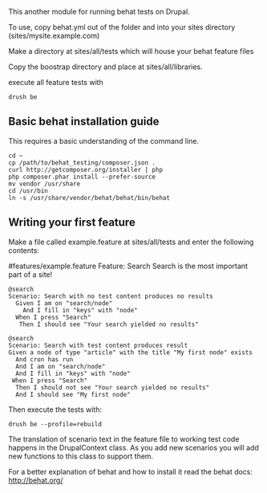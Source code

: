 This another module for running behat tests on Drupal.

To use, copy behat.yml out of the folder and into your sites directory (sites/mysite.example.com)

Make a directory at sites/all/tests which will house your behat feature files

Copy the boostrap directory and place at sites/all/libraries.

execute all feature tests with

    drush be

## Basic behat installation guide

This requires a basic understanding of the command line.

    cd ~
    cp /path/to/behat_testing/composer.json .
    curl http://getcomposer.org/installer | php
    php composer.phar install --prefer-source
    mv vendor /usr/share
    cd /usr/bin
    ln -s /usr/share/vendor/behat/behat/bin/behat

## Writing your first feature

Make a file called example.feature at sites/all/tests and enter the following contents:

   #features/example.feature
    Feature: Search
      Search is the most important part of a site!
    
    @search
    Scenario: Search with no test content produces no results
      Given I am on "search/node"
        And I fill in "keys" with "node"
      When I press "Search"
       Then I should see "Your search yielded no results"

    @search
    Scenario: Search with test content produces result
    Given a node of type "article" with the title "My first node" exists
      And cron has run 
      And I am on "search/node"
      And I fill in "keys" with "node"
     When I press "Search"
      Then I should not see "Your search yielded no results"
      And I should see "My first node"

Then execute the tests with:

    drush be --profile=rebuild

The translation of scenario text in the feature file to working test code happens in the DrupalContext class. As you add new scenarios you will add new functions to this class to support them.

For a better explanation of behat and how to install it read the behat docs: http://behat.org/
